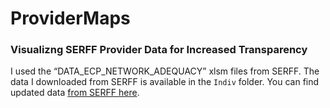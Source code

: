 # ProviderMaps
### Visualizng SERFF Provider Data for Increased Transparency
I used the “DATA_ECP_NETWORK_ADEQUACY” xlsm files from SERFF.
The data I downloaded from SERFF is available in the `Indiv` folder. You can find updated data [from SERFF here](http://www.serff.com/).
